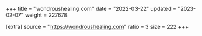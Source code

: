 +++
title = "wondroushealing.com"
date = "2022-03-22"
updated = "2023-02-07"
weight = 227678

[extra]
source = "https://wondroushealing.com"
ratio = 3
size = 222
+++
